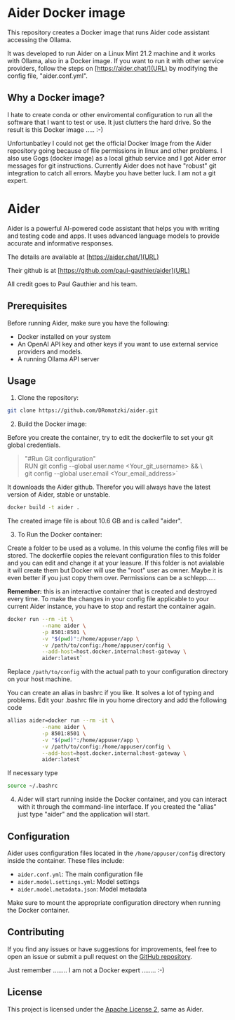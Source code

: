 # Aider Docker image

This repository creates a Docker image that runs Aider code assistant accessing the Ollama.

It was developed to run Aider on a Linux Mint 21.2 machine and it works with Ollama, also in a Docker image. If you want to run it with other service providers, follow the steps on [https://aider.chat/](URL) by modifying the config file, "aider.conf.yml".


## Why a Docker image?

I hate to create conda or other enviromental configuration to run all the software that I want to test or use. It just clutters the hard drive.
So the result is this Docker image ..... :-)

Unfortunbatley I could not get the official Docker Image from the Aider repository going because of file permissions in linux and other problems.
I also use Gogs (docker image) as a local github service and I got Aider error messages for git instructions. Currently Aider does not have "robust" git integration to catch all errors. Maybe you have better luck. I am not a git expert.


# Aider

Aider is a powerful AI-powered code assistant that helps you with writing and testing code and apps. It uses advanced language models to provide accurate and informative responses.

The details are available at [https://aider.chat/](URL)

Their github is at [https://github.com/paul-gauthier/aider](URL)

All credit goes to Paul Gauthier and his team.


## Prerequisites

Before running Aider, make sure you have the following:

- Docker installed on your system
- An OpenAI API key and other keys if you want to use external service providers and models.
- A running Ollama API server

## Usage

1. Clone the repository:

```bash
git clone https://github.com/DRomatzki/aider.git
```

2. Build the Docker image:

Before you create the container, try to edit the dockerfile to set your git global credentials. 

> "#Run Git configuration"  
> RUN git config --global user.name <Your_git_username> && \  
>         git config --global user.email <Your_email_address>`

It downloads the Aider github. Therefor you will always have the latest version of Aider, stable or unstable.

```bash
docker build -t aider .
```
The created image file is about 10.6 GB and is called "aider".


3. To Run the Docker container:

Create a folder to be used as a volume. In this volume the config files will be stored. The dockerfile copies the relevant configuration files to this folder and you can edit and change it at your leasure. If this folder is not avialable it will create them but Docker will use the "root" user as owner. Maybe it is even better if you just copy them over. Permissions can be a schlepp.....

**Remember:** this is an interactive container that is created and destroyed every time. To make the changes in your config file applicable to your current Aider instance, you have to stop and restart the container again.

```bash
docker run --rm -it \
           --name aider \
           -p 8501:8501 \
           -v "$(pwd)":/home/appuser/app \
           -v /path/to/config:/home/appuser/config \
           --add-host=host.docker.internal:host-gateway \
           aider:latest`
```

Replace `/path/to/config` with the actual path to your configuration directory on your host machine.

You can create an alias in bashrc if you like. It solves a lot of typing and problems.
Edit your .bashrc file in you home directory and add the following code

```bash
allias aider=docker run --rm -it \
           --name aider \
           -p 8501:8501 \
           -v "$(pwd)":/home/appuser/app \
           -v /path/to/config:/home/appuser/config \
           --add-host=host.docker.internal:host-gateway \
           aider:latest`
```
If necessary type 

```bash
source ~/.bashrc
```

4. Aider will start running inside the Docker container, and you can interact with it through the command-line interface. If you created the "alias" just type "aider" and the application will start.

## Configuration

Aider uses configuration files located in the `/home/appuser/config` directory inside the container. These files include:

- `aider.conf.yml`: The main configuration file
- `aider.model.settings.yml`: Model settings
- `aider.model.metadata.json`: Model metadata

Make sure to mount the appropriate configuration directory when running the Docker container.

## Contributing

If you find any issues or have suggestions for improvements, feel free to open an issue or submit a pull request on the [GitHub repository](https://github.com/DRomatzki/Aaider_Docker_Image).

Just remember ........ I am not a Docker expert ........ :-)

## License

This project is licensed under the [Apache License 2](LICENSE), same as Aider.

